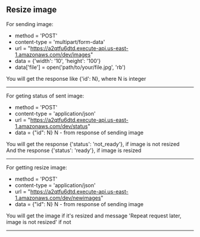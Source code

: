## Resize image

For sending image:
* method = 'POST'
* content-type = 'multipart/form-data'
* url = "https://a2qtfu6dtd.execute-api.us-east-1.amazonaws.com/dev/images"
* data = {'width': '10', 'height': '100'}
* data['file'] = open('path/to/your/file.jpg', 'rb')

You will get the response like {'id': N}, where N is integer
***
For geting status of sent image:
* method = 'POST'
* content-type = 'application/json'
* url = "https://a2qtfu6dtd.execute-api.us-east-1.amazonaws.com/dev/status"
* data = {"id": N} N - from response of sending image

You will get the response {'status': 'not_ready'}, if image is not resized  
And the response {'status': 'ready'}, if image is resized
***
For getting resize image:
* method = 'POST'
* content-type = 'application/json'
* url = "https://a2qtfu6dtd.execute-api.us-east-1.amazonaws.com/dev/newimages"
* data = {"id": N} N - from response of sending image

You will get the image if it's resized and message 'Repeat request later, image is not resized' if not
***
